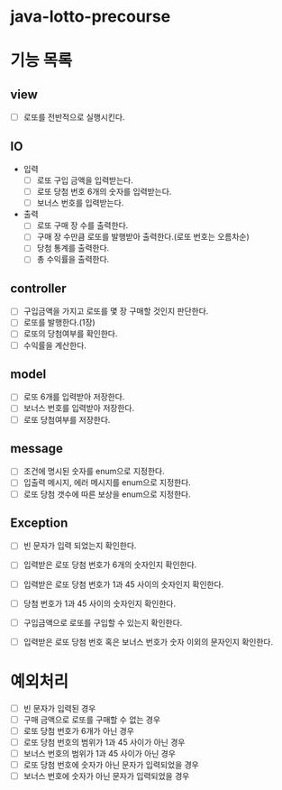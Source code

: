 # java-lotto-precourse

# 기능 목록

## view
- [ ] 로또를 전반적으로 실행시킨다.

## IO
- 입력
  - [ ] 로또 구입 금액을 입력받는다.
  - [ ] 로또 당첨 번호 6개의 숫자를 입력받는다.
  - [ ] 보너스 번호를 입력받는다.

- 출력
  - [ ] 로또 구매 장 수를 출력한다.
  - [ ] 구매 장 수만큼 로또를 발행받아 출력한다.(로또 번호는 오름차순)
  - [ ] 당첨 통계를 출력한다.
  - [ ] 총 수익률을 출력한다.

## controller
- [ ] 구입금액을 가지고 로또를 몇 장 구매할 것인지 판단한다.
- [ ] 로또를 발행한다.(1장)
- [ ] 로또의 당첨여부를 확인한다.
- [ ] 수익률을 계산한다.

## model
- [ ] 로또 6개를 입력받아 저장한다.
- [ ] 보너스 번호를 입력받아 저장한다.
- [ ] 로또 당첨여부를 저장한다.

## message
- [ ] 조건에 명시된 숫자를 enum으로 지정한다.
- [ ] 입출력 메시지, 에러 메시지를 enum으로 지정한다.
- [ ] 로또 당첨 갯수에 따른 보상을 enum으로 지정한다.

## Exception
- [ ] 빈 문자가 입력 되었는지 확인한다.
- [ ] 입력받은 로또 당첨 번호가 6개의 숫자인지 확인한다.
- [ ] 입력받은 로또 당첨 번호가 1과 45 사이의 숫자인지 확인한다.
- [ ] 당첨 번호가 1과 45 사이의 숫자인지 확인한다.
- [ ] 구입금액으로 로또를 구입할 수 있는지 확인한다.
- [ ] 입력받은 로또 당첨 번호 혹은 보너스 번호가 숫자 이외의 문자인지 확인한다.


# 예외처리

- [ ] 빈 문자가 입력된 경우
- [ ] 구매 금액으로 로또를 구매할 수 없는 경우
- [ ] 로또 당첨 번호가 6개가 아닌 경우
- [ ] 로또 당첨 번호의 범위가 1과 45 사이가 아닌 경우
- [ ] 보너스 번호의 범위가 1과 45 사이가 아닌 경우
- [ ] 로또 당첨 번호에 숫자가 아닌 문자가 입력되었을 경우
- [ ] 보너스 번호에 숫자가 아닌 문자가 입력되었을 경우
